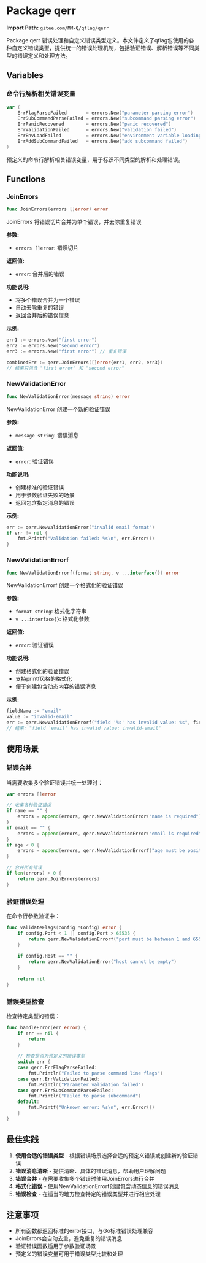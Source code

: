 # Package qerr

**Import Path:** `gitee.com/MM-Q/qflag/qerr`

Package qerr 错误处理和自定义错误类型定义。本文件定义了qflag包使用的各种自定义错误类型，提供统一的错误处理机制，包括验证错误、解析错误等不同类型的错误定义和处理方法。

## Variables

### 命令行解析相关错误变量

```go
var (
    ErrFlagParseFailed       = errors.New("parameter parsing error")             // 全局实例标志解析错误
    ErrSubCommandParseFailed = errors.New("subcommand parsing error")            // 子命令标志解析错误
    ErrPanicRecovered        = errors.New("panic recovered")                     // 恐慌捕获错误
    ErrValidationFailed      = errors.New("validation failed")                   // 参数验证失败错误
    ErrEnvLoadFailed         = errors.New("environment variable loading failed") // 环境变量加载失败错误
    ErrAddSubCommandFailed   = errors.New("add subcommand failed")               // 添加子命令失败错误
)
```

预定义的命令行解析相关错误变量，用于标识不同类型的解析和处理错误。

## Functions

### JoinErrors

```go
func JoinErrors(errors []error) error
```

JoinErrors 将错误切片合并为单个错误，并去除重复错误

**参数:**
- `errors []error`: 错误切片

**返回值:**
- `error`: 合并后的错误

**功能说明:**
- 将多个错误合并为一个错误
- 自动去除重复的错误
- 返回合并后的错误信息

**示例:**
```go
err1 := errors.New("first error")
err2 := errors.New("second error")
err3 := errors.New("first error") // 重复错误

combinedErr := qerr.JoinErrors([]error{err1, err2, err3})
// 结果只包含 "first error" 和 "second error"
```

### NewValidationError

```go
func NewValidationError(message string) error
```

NewValidationError 创建一个新的验证错误

**参数:**
- `message string`: 错误消息

**返回值:**
- `error`: 验证错误

**功能说明:**
- 创建标准的验证错误
- 用于参数验证失败的场景
- 返回包含指定消息的错误

**示例:**
```go
err := qerr.NewValidationError("invalid email format")
if err != nil {
    fmt.Printf("Validation failed: %s\n", err.Error())
}
```

### NewValidationErrorf

```go
func NewValidationErrorf(format string, v ...interface{}) error
```

NewValidationErrorf 创建一个格式化的验证错误

**参数:**
- `format string`: 格式化字符串
- `v ...interface{}`: 格式化参数

**返回值:**
- `error`: 验证错误

**功能说明:**
- 创建格式化的验证错误
- 支持printf风格的格式化
- 便于创建包含动态内容的错误消息

**示例:**
```go
fieldName := "email"
value := "invalid-email"
err := qerr.NewValidationErrorf("field '%s' has invalid value: %s", fieldName, value)
// 结果: "field 'email' has invalid value: invalid-email"
```

## 使用场景

### 错误合并

当需要收集多个验证错误并统一处理时：

```go
var errors []error

// 收集各种验证错误
if name == "" {
    errors = append(errors, qerr.NewValidationError("name is required"))
}
if email == "" {
    errors = append(errors, qerr.NewValidationError("email is required"))
}
if age < 0 {
    errors = append(errors, qerr.NewValidationErrorf("age must be positive, got %d", age))
}

// 合并所有错误
if len(errors) > 0 {
    return qerr.JoinErrors(errors)
}
```

### 验证错误处理

在命令行参数验证中：

```go
func validateFlags(config *Config) error {
    if config.Port < 1 || config.Port > 65535 {
        return qerr.NewValidationErrorf("port must be between 1 and 65535, got %d", config.Port)
    }
    
    if config.Host == "" {
        return qerr.NewValidationError("host cannot be empty")
    }
    
    return nil
}
```

### 错误类型检查

检查特定类型的错误：

```go
func handleError(err error) {
    if err == nil {
        return
    }
    
    // 检查是否为预定义的错误类型
    switch err {
    case qerr.ErrFlagParseFailed:
        fmt.Println("Failed to parse command line flags")
    case qerr.ErrValidationFailed:
        fmt.Println("Parameter validation failed")
    case qerr.ErrSubCommandParseFailed:
        fmt.Println("Failed to parse subcommand")
    default:
        fmt.Printf("Unknown error: %s\n", err.Error())
    }
}
```

## 最佳实践

1. **使用合适的错误类型** - 根据错误场景选择合适的预定义错误或创建新的验证错误
2. **错误消息清晰** - 提供清晰、具体的错误消息，帮助用户理解问题
3. **错误合并** - 在需要收集多个错误时使用JoinErrors进行合并
4. **格式化错误** - 使用NewValidationErrorf创建包含动态信息的错误消息
5. **错误检查** - 在适当的地方检查特定的错误类型并进行相应处理

## 注意事项

- 所有函数都返回标准的error接口，与Go标准错误处理兼容
- JoinErrors会自动去重，避免重复的错误消息
- 验证错误函数适用于参数验证场景
- 预定义的错误变量可用于错误类型比较和处理
